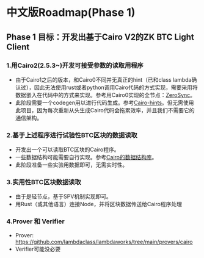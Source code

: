 # 中文版Roadmap(Phase 1)

## Phase 1 目标：开发出基于Cairo V2的ZK BTC Light Client

### 1.用Cairo2(2.5.3~)开发可接受参数的读取用程序

- 由于Cairo1之后的版本，和Cairo0不同并无真正的hint（已和class lambda确认过），因此无法使用rust或者python调用Cairo代码的方式实现，需要采用将数据嵌入在代码中的方式来实现。参考用Cairo0实现的全节点：[ZeroSync](https://github.com/ZeroSync/ZeroSync)。
- 此阶段需要一个codegen用以进行代码生成。参考[Cairo-hints](https://github.com/reilabs/cairo-hints)。但无需使用此项目，因为每次重新从头生成Cairo代码会拖累效率，并且我们不需要它的通信架构。

### 2.基于上述程序进行试验性BTC区块的数据读取

- 开发出一个可以读取BTC区块的Cairo程序。
- 一些数据结构可能需要自行实现。参考[Cairo的数据结构库](https://github.com/keep-starknet-strange/alexandria)。
- 此阶段准备一些实验用数据即可，无需实时性。

### 3.实用性BTC区块数据读取

- 由于是轻节点，基于SPV机制实现即可。
- 用Rust（或其他语言）连接Node，并将区块数据传送给Cairo程序处理


### 4.Prover 和 Verifier
- Prover: https://github.com/lambdaclass/lambdaworks/tree/main/provers/cairo
- Verifier可能没必要